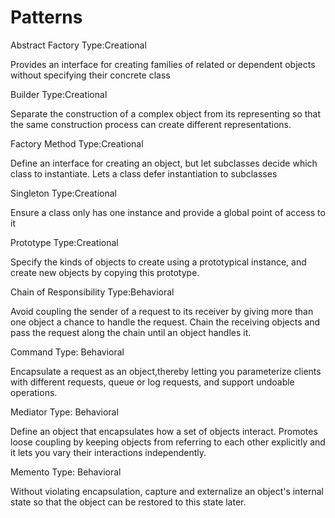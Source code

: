 # Patterns

Abstract Factory
Type:Creational

Provides an interface for creating families of related or dependent objects without specifying their 
concrete class

Builder
Type:Creational

Separate the construction of a complex object from its representing so that the same construction 
process can create different representations.

Factory Method
Type:Creational

Define an interface for creating an object, but let subclasses decide which class to instantiate. Lets a class defer 
instantiation to subclasses

Singleton
Type:Creational

Ensure a class only has one instance and provide a global point of access to it

Prototype
Type:Creational

Specify the kinds of objects to create using a prototypical instance, and  create new objects by copying this 
prototype.

Chain of Responsibility
Type:Behavioral

Avoid coupling the sender of a request to its receiver by giving more than one object 
a chance to handle the request. Chain the receiving objects and pass the request 
along the chain until an object handles it.

Command
Type: Behavioral

Encapsulate a request as an object,thereby letting you parameterize clients
with different requests, queue or log requests, and support undoable operations.

Mediator
Type: Behavioral

Define an object that encapsulates how a set of objects interact. Promotes loose
coupling by keeping objects from referring to each other explicitly and it lets you vary
their interactions independently.

Memento
Type: Behavioral

Without violating encapsulation, capture and externalize an object's internal state
so that the object can be restored to this state later.